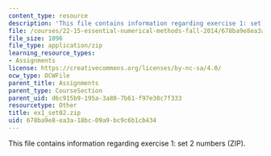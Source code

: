 ```yaml
---
content_type: resource
description: 'This file contains information regarding exercise 1: set 2 numbers (ZIP).'
file: /courses/22-15-essential-numerical-methods-fall-2014/678ba9e8ea3a18bc09a9bc9c6b1cb434_ex1_set02.zip
file_size: 1096
file_type: application/zip
learning_resource_types:
- Assignments
license: https://creativecommons.org/licenses/by-nc-sa/4.0/
ocw_type: OCWFile
parent_title: Assignments
parent_type: CourseSection
parent_uid: d6c915b9-195a-3a80-7b61-f97e38c7f333
resourcetype: Other
title: ex1_set02.zip
uid: 678ba9e8-ea3a-18bc-09a9-bc9c6b1cb434
---
```

This file contains information regarding exercise 1: set 2 numbers (ZIP).